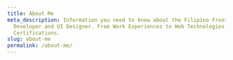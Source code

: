 ```yaml
---
title: About Me
meta_description: Information you need to know about the Filipino Front End Web
  Developer and UI Designer. From Work Experiences to Web Technologies to
  Certifications.
slug: about-me
permalink: /about-me/
---
```

